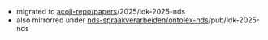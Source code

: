 - migrated to [acoli-repo/papers](https://github.com/acoli-repo/papers)/2025/ldk-2025-nds
- also mirrorred under [nds-spraakverarbeiden/ontolex-nds](https://github.com/nds-spraakverarbeiden/ontolex-nds)/pub/ldk-2025-nds
